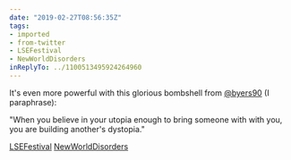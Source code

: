 ```yaml
---
date: "2019-02-27T08:56:35Z"
tags:
- imported
- from-twitter
- LSEFestival
- NewWorldDisorders
inReplyTo: ../1100513495924264960
---
```

It's even more powerful with this glorious bombshell from [@byers90](/twitter/#/byers90) \(I paraphrase\):

"When you believe in your utopia enough to bring someone with with you, you are building another's dystopia."

[LSEFestival](/tags/LSEFestival) [NewWorldDisorders](/tags/NewWorldDisorders)
